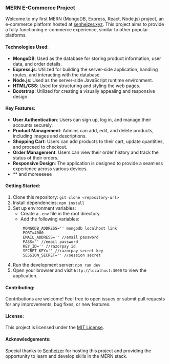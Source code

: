 ### MERN E-Commerce Project

Welcome to my first MERN (MongoDB, Express, React, Node.js) project, an e-commerce platform hosted at [senheizer.xyz](https://www.senheizer.xyz). This project aims to provide a fully functioning e-commerce experience, similar to other popular platforms.

#### Technologies Used:
- **MongoDB**: Used as the database for storing product information, user data, and order details.
- **Express.js**: Utilized for building the server-side application, handling routes, and interacting with the database.
- **Node.js**: Used as the server-side JavaScript runtime environment.
- **HTML/CSS**: Used for structuring and styling the web pages.
- **Bootstrap**: Utilized for creating a visually appealing and responsive design.

#### Key Features:
- **User Authentication**: Users can sign up, log in, and manage their accounts securely.
- **Product Management**: Admins can add, edit, and delete products, including images and descriptions.
- **Shopping Cart**: Users can add products to their cart, update quantities, and proceed to checkout.
- **Order Management**: Users can view their order history and track the status of their orders.
- **Responsive Design**: The application is designed to provide a seamless experience across various devices.
- ** and moreeeeee

#### Getting Started:
1. Clone this repository: `git clone <repository-url>`
2. Install dependencies: `npm install`
3. Set up environment variables:
   - Create a `.env` file in the root directory.
   - Add the following variables:
     ```
      MONGODB_ADDRESS='' mongodb localhost link
      PORT=4000
      EMAIL_ADDRESS='' //email password
      PASS='' //email password
      KEY_ID='' //razorpay id
      SECRET_KEY='' //razorpay secret key
      SESSION_SECRET='' //session secret

     ```
4. Run the development server: `npm run dev`
5. Open your browser and visit `http://localhost:3000` to view the application.

#### Contributing:
Contributions are welcome! Feel free to open issues or submit pull requests for any improvements, bug fixes, or new features.

#### License:
This project is licensed under the [MIT License](LICENSE).

#### Acknowledgements:
Special thanks to [Senheizer](https://www.senheizer.xyz) for hosting this project and providing the opportunity to learn and develop skills in the MERN stack.

